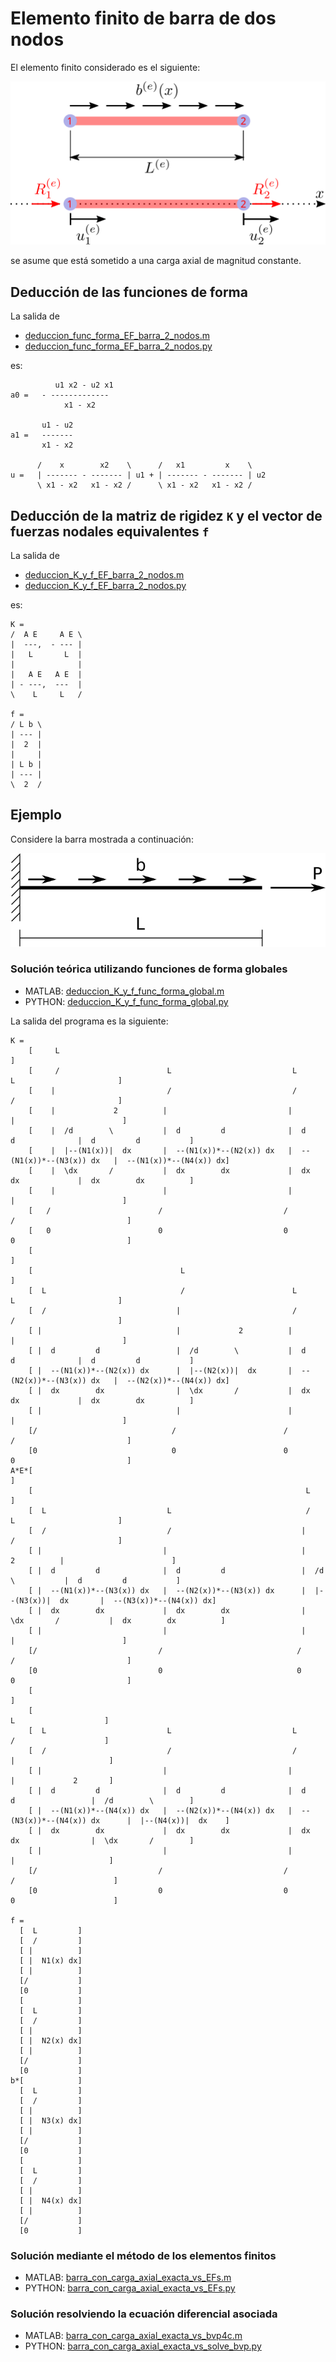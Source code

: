 # Elemento finito de barra de dos nodos

El elemento finito considerado es el siguiente:

![EF_barra_2_nodos.svg](EF_barra_2_nodos.svg)

se asume que está sometido a una carga axial de magnitud constante.

## Deducción de las funciones de forma

La salida de 
* [deduccion_func_forma_EF_barra_2_nodos.m](deduccion_func_forma_EF_barra_2_nodos.m)
* [deduccion_func_forma_EF_barra_2_nodos.py](deduccion_func_forma_EF_barra_2_nodos.py)

es:
```
          u1 x2 - u2 x1
a0 =   - -------------
            x1 - x2

       u1 - u2
a1 =   -------
       x1 - x2

      /    x        x2    \      /   x1         x    \
u =   | ------- - ------- | u1 + | ------- - ------- | u2
      \ x1 - x2   x1 - x2 /      \ x1 - x2   x1 - x2 /
```

## Deducción de la matriz de rigidez `K` y el vector de fuerzas nodales equivalentes `f`
La salida de 
* [deduccion_K_y_f_EF_barra_2_nodos.m](deduccion_K_y_f_EF_barra_2_nodos.m)
* [deduccion_K_y_f_EF_barra_2_nodos.py](deduccion_K_y_f_EF_barra_2_nodos.py)

es:
```
K = 
/  A E     A E \
|  ---,  - --- |
|   L       L  |
|              |
|   A E   A E  |
| - ---,  ---  |
\    L     L   /

f = 
/ L b \
| --- |
|  2  |
|     |
| L b |
| --- |
\  2  /
```

## Ejemplo
Considere la barra mostrada a continuación:

![barra_con_carga_axial.svg](barra_con_carga_axial.svg)

### Solución teórica utilizando funciones de forma globales
* MATLAB: [deduccion_K_y_f_func_forma_global.m](deduccion_K_y_f_func_forma_global.m)
* PYTHON: [deduccion_K_y_f_func_forma_global.py](deduccion_K_y_f_func_forma_global.py)

La salida del programa es la siguiente:
```
K = 
    [     L                                                                                                        ]
    [     /                        L                           L                           L                       ]
    [    |                         /                           /                           /                       ]
    [    |             2          |                           |                           |                        ]
    [    |  /d        \           |  d         d              |  d         d              |  d         d           ]
    [    |  |--(N1(x))|  dx       |  --(N1(x))*--(N2(x)) dx   |  --(N1(x))*--(N3(x)) dx   |  --(N1(x))*--(N4(x)) dx]
    [    |  \dx       /           |  dx        dx             |  dx        dx             |  dx        dx          ]
    [    |                        |                           |                           |                        ]
    [   /                        /                           /                           /                         ]
    [   0                        0                           0                           0                         ]
    [                                                                                                              ]
    [                                 L                                                                            ]
    [  L                              /                        L                           L                       ]
    [  /                             |                         /                           /                       ]
    [ |                              |             2          |                           |                        ]
    [ |  d         d                 |  /d        \           |  d         d              |  d         d           ]
    [ |  --(N1(x))*--(N2(x)) dx      |  |--(N2(x))|  dx       |  --(N2(x))*--(N3(x)) dx   |  --(N2(x))*--(N4(x)) dx]
    [ |  dx        dx                |  \dx       /           |  dx        dx             |  dx        dx          ]
    [ |                              |                        |                           |                        ]
    [/                              /                        /                           /                         ]
    [0                              0                        0                           0                         ]
A*E*[                                                                                                              ]
    [                                                             L                                                ]
    [  L                           L                              /                        L                       ]
    [  /                           /                             |                         /                       ]
    [ |                           |                              |             2          |                        ]
    [ |  d         d              |  d         d                 |  /d        \           |  d         d           ]
    [ |  --(N1(x))*--(N3(x)) dx   |  --(N2(x))*--(N3(x)) dx      |  |--(N3(x))|  dx       |  --(N3(x))*--(N4(x)) dx]
    [ |  dx        dx             |  dx        dx                |  \dx       /           |  dx        dx          ]
    [ |                           |                              |                        |                        ]
    [/                           /                              /                        /                         ]
    [0                           0                              0                        0                         ]
    [                                                                                                              ]
    [                                                                                         L                    ]
    [  L                           L                           L                              /                    ]
    [  /                           /                           /                             |                     ]
    [ |                           |                           |                              |             2       ]
    [ |  d         d              |  d         d              |  d         d                 |  /d        \        ]
    [ |  --(N1(x))*--(N4(x)) dx   |  --(N2(x))*--(N4(x)) dx   |  --(N3(x))*--(N4(x)) dx      |  |--(N4(x))|  dx    ]
    [ |  dx        dx             |  dx        dx             |  dx        dx                |  \dx       /        ]
    [ |                           |                           |                              |                     ]
    [/                           /                           /                              /                      ]
    [0                           0                           0                              0                      ]

f = 
  [  L         ]
  [  /         ]
  [ |          ]
  [ |  N1(x) dx]
  [ |          ]
  [/           ]
  [0           ]
  [            ]
  [  L         ]
  [  /         ]
  [ |          ]
  [ |  N2(x) dx]
  [ |          ]
  [/           ]
  [0           ]
b*[            ]
  [  L         ]
  [  /         ]
  [ |          ]
  [ |  N3(x) dx]
  [ |          ]
  [/           ]
  [0           ]
  [            ]
  [  L         ]
  [  /         ]
  [ |          ]
  [ |  N4(x) dx]
  [ |          ]
  [/           ]
  [0           ]
```

### Solución mediante el método de los elementos finitos
* MATLAB: [barra_con_carga_axial_exacta_vs_EFs.m](barra_con_carga_axial_exacta_vs_EFs.m)
* PYTHON: [barra_con_carga_axial_exacta_vs_EFs.py](barra_con_carga_axial_exacta_vs_EFs.py)

### Solución resolviendo la ecuación diferencial asociada
* MATLAB: [barra_con_carga_axial_exacta_vs_bvp4c.m](barra_con_carga_axial_exacta_vs_bvp4c.m)
* PYTHON: [barra_con_carga_axial_exacta_vs_solve_bvp.py](barra_con_carga_axial_exacta_vs_solve_bvp.py)

